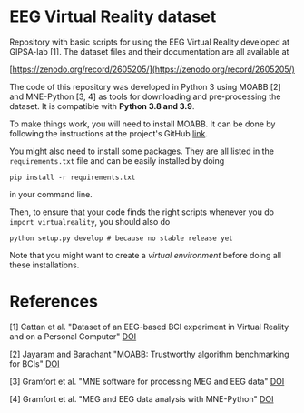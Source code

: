 # EEG Virtual Reality dataset

Repository with basic scripts for using the EEG Virtual Reality developed at GIPSA-lab [1]. The dataset files and their documentation are all available at 

[https://zenodo.org/record/2605205/](https://zenodo.org/record/2605205/)

The code of this repository was developed in Python 3 using MOABB [2] and MNE-Python [3, 4] as tools for downloading and pre-processing the dataset.
It is compatible with **Python 3.8 and 3.9**.

To make things work, you will need to install MOABB. It can be done by following the instructions at the project's GitHub [link](https://github.com/NeuroTechX/moabb).

You might also need to install some packages. They are all listed in the `requirements.txt` file and can be easily installed by doing

```
pip install -r requirements.txt
```

in your command line. 

Then, to ensure that your code finds the right scripts whenever you do `import virtualreality`, you should also do

```
python setup.py develop # because no stable release yet
```

Note that you might want to create a *virtual environment* before doing all these installations.

# References

[1] Cattan et al. "Dataset of an EEG-based BCI experiment in Virtual Reality and on a Personal Computer" [DOI](https://hal.archives-ouvertes.fr/hal-02078533)

[2] Jayaram and Barachant "MOABB: Trustworthy algorithm benchmarking for BCIs" [DOI](https://doi.org/10.1088/1741-2552/aadea0)

[3] Gramfort et al. "MNE software for processing MEG and EEG data" [DOI](https://doi.org/10.1016/j.neuroimage.2013.10.027)

[4] Gramfort et al. "MEG and EEG data analysis with MNE-Python" [DOI](https://doi.org/10.3389/fnins.2013.00267)

